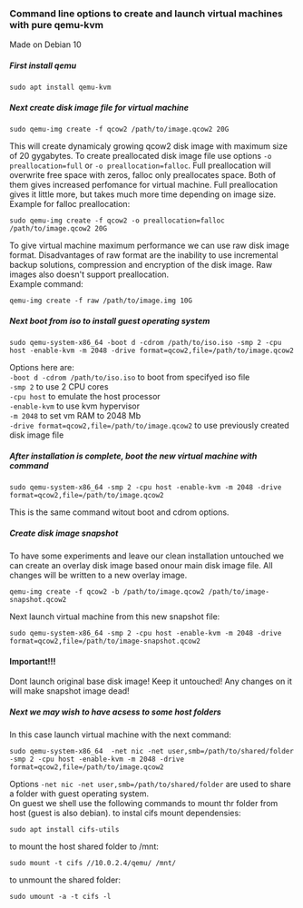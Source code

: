 ### Command line options to create and launch virtual machines with pure qemu-kvm
Made on Debian 10

##### First install qemu
```
sudo apt install qemu-kvm
```

##### Next create disk image file for virtual machine
```
sudo qemu-img create -f qcow2 /path/to/image.qcow2 20G
```
This will create dynamicaly growing qcow2 disk image with maximum size of 20 gygabytes.
To create preallocated disk image file use options ```-o preallocation=full``` or ```-o preallocation=falloc```. Full preallocation will overwrite free space with zeros, falloc only preallocates space. Both of them gives increased perfomance for virtual machine. Full preallocation gives it little more, but takes much more time depending on image size.  
Example for falloc preallocation:
```
sudo qemu-img create -f qcow2 -o preallocation=falloc /path/to/image.qcow2 20G
```
To give virtual machine maximum performance we can use raw disk image format. Disadvantages of raw format are the inability to use incremental backup solutions, compression and encryption of the disk image. Raw images also doesn't support preallocation.  
Example command:
```
qemu-img create -f raw /path/to/image.img 10G
```

##### Next boot from iso to install guest operating system
```
sudo qemu-system-x86_64 -boot d -cdrom /path/to/iso.iso -smp 2 -cpu host -enable-kvm -m 2048 -drive format=qcow2,file=/path/to/image.qcow2
```
Options here are:  
`-boot d -cdrom /path/to/iso.iso` to boot from specifyed iso file  
`-smp 2` to use 2 CPU cores  
`-cpu host` to emulate the host processor  
`-enable-kvm` to use kvm hypervisor  
`-m 2048` to set vm RAM to 2048 Mb  
`-drive format=qcow2,file=/path/to/image.qcow2` to use previously created disk image file  

##### After installation is complete, boot the new virtual machine with command
```
sudo qemu-system-x86_64 -smp 2 -cpu host -enable-kvm -m 2048 -drive format=qcow2,file=/path/to/image.qcow2
```
This is the same command witout boot and cdrom options.

##### Create disk image snapshot
To have some experiments and leave our clean installation untouched we can create an overlay disk image based onour main disk image file. All changes will be written to a new overlay image.
```
qemu-img create -f qcow2 -b /path/to/image.qcow2 /path/to/image-snapshot.qcow2
```
Next launch virtual machine from this new snapshot file:
```
sudo qemu-system-x86_64 -smp 2 -cpu host -enable-kvm -m 2048 -drive format=qcow2,file=/path/to/image-snapshot.qcow2
```
#### Important!!!
Dont launch original base disk image! Keep it untouched! Any changes on it will make snapshot image dead!

##### Next we may wish to have acsess to some host folders
In this case launch virtual machine with the next command:
```
sudo qemu-system-x86_64  -net nic -net user,smb=/path/to/shared/folder -smp 2 -cpu host -enable-kvm -m 2048 -drive format=qcow2,file=/path/to/image.qcow2
```
Options `-net nic -net user,smb=/path/to/shared/folder` are used to share a folder with guest operating system.  
On guest we shell use the following commands to mount thr folder from host (guest is also debian).
to instal cifs mount dependensies:
```
sudo apt install cifs-utils
```
to mount the host shared folder to /mnt:
```
sudo mount -t cifs //10.0.2.4/qemu/ /mnt/
```
to unmount the shared folder:
```
sudo umount -a -t cifs -l
```


